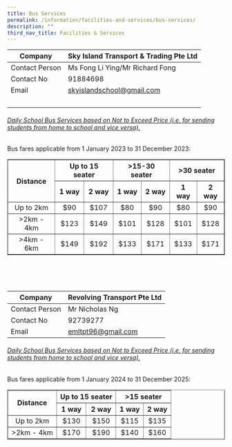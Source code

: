 ```yaml
---
title: Bus Services
permalink: /information/facilities-and-services/bus-services/
description: ""
third_nav_title: Facilities & Services
---
```

| Company | Sky Island Transport &amp; Trading Pte Ltd |
|---|---|
| Contact Person | Ms Fong Li Ying/Mr Richard Fong |
| Contact No | 91884698 |
| Email  | [skyislandschool@gmail.com](mailto:skyislandschool@gmail.com) |
|<br>

###### <u>Daily School Bus Services based on Not to Exceed Price (i.e. for sending students from home to school and vice versa). </u>

Bus fares applicable from 1 January 2023 to 31 December 2023:

<table border="1"> 
	<tbody>
		<tr>
		<th rowspan="2"><center>Distance </center></th>
		<th colspan="2"><center> Up to 15 seater </center></th>
		<th colspan="2"><center> &gt;15-30 seater </center></th>
		 <th colspan="2"><center> &gt;30 seater </center></th>
		</tr>
		<tr>
		<th><center>1 way </center></th>
		<th><center>2 way </center></th>
		<th><center>1 way </center></th>
		<th><center>2 way </center></th>
		<th><center>1 way </center></th>
		<th><center>2 way </center></th>
		</tr>	
		<tr>
		<td><center>Up to 2km </center></td>
		<td><center> $90 </center></td>
		<td><center> $107 </center></td>
		<td><center> $80 </center></td>
		<td><center> $90 </center></td>
		<td><center> $80 </center></td>
		<td><center> $90 </center></td>
		</tr>
		<tr>
		<td><center> &gt;2km - 4km </center></td>
		<td><center> $123 </center></td>
		<td><center> $149 </center></td>
		<td><center> $101 </center></td>
		<td><center> $128 </center></td>
		<td><center> $101 </center></td>
		<td><center> $128 </center></td>
		</tr>
		<tr>
		<td><center> &gt;4km - 6km</center></td>
		<td><center> $149 </center></td>
		<td><center> $192 </center></td>
		<td><center> $133 </center></td>
		<td><center> $171 </center></td>
		<td><center> $133 </center></td>
		<td><center> $171 </center></td>
		</tr>
</tbody></table>

<br>
<br>
<br>

| Company | Revolving Transport Pte Ltd |
|---|---|
| Contact Person | Mr Nicholas Ng |
| Contact No | 92739277 |
| Email  | [emltpt96@gmail.com](mailto:emltpt96@gmail.com)  ||<br>

###### <u>Daily School Bus Services based on Not to Exceed Price (i.e. for sending students from home to school and vice versa). </u>

Bus fares applicable from 1 January 2024 to 31 December 2025:

<table border="1"> 
	<tbody>
		<tr>
		<th rowspan="2"><center>Distance </center></th>
				<th colspan="2"><center> Up to 15 seater </center></th>
			<th colspan="2"><center> &gt;15 seater </center></th>
		</tr>
		<tr>
		<th><center>1 way </center></th>
		<th><center>2 way </center></th>
		<th><center>1 way </center></th>
		<th><center>2 way </center></th>
		</tr>	
		<tr>
		<td><center>Up to 2km </center></td>
		<td><center> $130 </center></td>
		<td><center> $150 </center></td>
		<td><center> $115 </center></td>
		<td><center> $135 </center></td>
		</tr>
		<tr>
		<td><center> &gt;2km - 4km </center></td>
		<td><center> $170 </center></td>
		<td><center> $190 </center></td>
		<td><center> $140 </center></td>
		<td><center> $160 </center></td>
		</tr>
		<tr>
</tr></tbody>



</table>